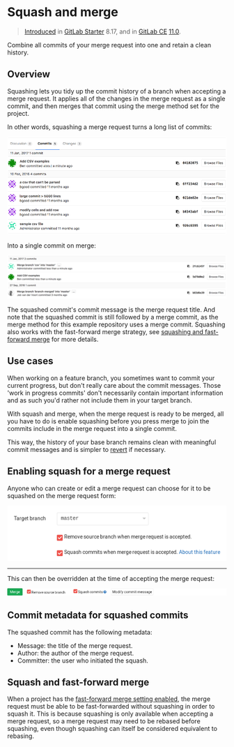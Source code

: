 # Squash and merge

> [Introduced][ee-1024] in [GitLab Starter][ee] 8.17, and in [GitLab CE][ce] [11.0][ce-18956].

Combine all commits of your merge request into one and retain a clean history.

## Overview

Squashing lets you tidy up the commit history of a branch when accepting a merge
request. It applies all of the changes in the merge request as a single commit,
and then merges that commit using the merge method set for the project.

In other words, squashing a merge request turns a long list of commits:

![List of commits from a merge request][mr-commits]

Into a single commit on merge:

![A squashed commit followed by a merge commit][squashed-commit]

The squashed commit's commit message is the merge request title. And note that 
the squashed commit is still followed by a merge commit, as the merge
method for this example repository uses a merge commit. Squashing also works
with the fast-forward merge strategy, see
[squashing and fast-forward merge](#squash-and-fast-forward-merge) for more
details.

## Use cases

When working on a feature branch, you sometimes want to commit your current
progress, but don't really care about the commit messages. Those 'work in
progress commits' don't necessarily contain important information and as such
you'd rather not include them in your target branch. 

With squash and merge, when the merge request is ready to be merged,
all you have to do is enable squashing before you press merge to join
the commits include in the merge request into a single commit.

This way, the history of your base branch remains clean with
meaningful commit messages and is simpler to [revert] if necessary.

## Enabling squash for a merge request

Anyone who can create or edit a merge request can choose for it to be squashed
on the merge request form:

![Squash commits checkbox on edit form][squash-edit-form]

---

This can then be overridden at the time of accepting the merge request:

![Squash commits checkbox on accept merge request form][squash-mr-widget]

## Commit metadata for squashed commits

The squashed commit has the following metadata:

* Message: the title of the merge request.
* Author: the author of the merge request.
* Committer: the user who initiated the squash.

## Squash and fast-forward merge

When a project has the [fast-forward merge setting enabled][ff-merge], the merge
request must be able to be fast-forwarded without squashing in order to squash
it. This is because squashing is only available when accepting a merge request,
so a merge request may need to be rebased before squashing, even though
squashing can itself be considered equivalent to rebasing.

[ee-1024]: https://gitlab.com/gitlab-org/gitlab-ee/merge_requests/1024
[ce-18956]: https://gitlab.com/gitlab-org/gitlab-ce/merge_requests/18956
[mr-commits]: img/squash_mr_commits.png
[squashed-commit]: img/squash_squashed_commit.png
[squash-edit-form]: img/squash_edit_form.png
[squash-mr-widget]: img/squash_mr_widget.png
[ff-merge]: fast_forward_merge.md#enabling-fast-forward-merges
[ce]: https://about.gitlab.com/products/
[ee]: https://about.gitlab.com/products/
[revert]: revert_changes.md
